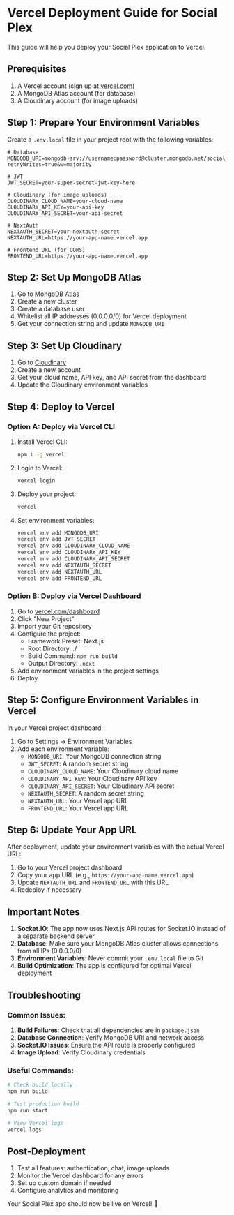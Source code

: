 # Vercel Deployment Guide for Social Plex

This guide will help you deploy your Social Plex application to Vercel.

## Prerequisites

1. A Vercel account (sign up at [vercel.com](https://vercel.com))
2. A MongoDB Atlas account (for database)
3. A Cloudinary account (for image uploads)

## Step 1: Prepare Your Environment Variables

Create a `.env.local` file in your project root with the following variables:

```env
# Database
MONGODB_URI=mongodb+srv://username:password@cluster.mongodb.net/social_plex?retryWrites=true&w=majority

# JWT
JWT_SECRET=your-super-secret-jwt-key-here

# Cloudinary (for image uploads)
CLOUDINARY_CLOUD_NAME=your-cloud-name
CLOUDINARY_API_KEY=your-api-key
CLOUDINARY_API_SECRET=your-api-secret

# NextAuth
NEXTAUTH_SECRET=your-nextauth-secret
NEXTAUTH_URL=https://your-app-name.vercel.app

# Frontend URL (for CORS)
FRONTEND_URL=https://your-app-name.vercel.app
```

## Step 2: Set Up MongoDB Atlas

1. Go to [MongoDB Atlas](https://www.mongodb.com/atlas)
2. Create a new cluster
3. Create a database user
4. Whitelist all IP addresses (0.0.0.0/0) for Vercel deployment
5. Get your connection string and update `MONGODB_URI`

## Step 3: Set Up Cloudinary

1. Go to [Cloudinary](https://cloudinary.com)
2. Create a new account
3. Get your cloud name, API key, and API secret from the dashboard
4. Update the Cloudinary environment variables

## Step 4: Deploy to Vercel

### Option A: Deploy via Vercel CLI

1. Install Vercel CLI:
   ```bash
   npm i -g vercel
   ```

2. Login to Vercel:
   ```bash
   vercel login
   ```

3. Deploy your project:
   ```bash
   vercel
   ```

4. Set environment variables:
   ```bash
   vercel env add MONGODB_URI
   vercel env add JWT_SECRET
   vercel env add CLOUDINARY_CLOUD_NAME
   vercel env add CLOUDINARY_API_KEY
   vercel env add CLOUDINARY_API_SECRET
   vercel env add NEXTAUTH_SECRET
   vercel env add NEXTAUTH_URL
   vercel env add FRONTEND_URL
   ```

### Option B: Deploy via Vercel Dashboard

1. Go to [vercel.com/dashboard](https://vercel.com/dashboard)
2. Click "New Project"
3. Import your Git repository
4. Configure the project:
   - Framework Preset: Next.js
   - Root Directory: ./
   - Build Command: `npm run build`
   - Output Directory: `.next`
5. Add environment variables in the project settings
6. Deploy

## Step 5: Configure Environment Variables in Vercel

In your Vercel project dashboard:

1. Go to Settings → Environment Variables
2. Add each environment variable:
   - `MONGODB_URI`: Your MongoDB connection string
   - `JWT_SECRET`: A random secret string
   - `CLOUDINARY_CLOUD_NAME`: Your Cloudinary cloud name
   - `CLOUDINARY_API_KEY`: Your Cloudinary API key
   - `CLOUDINARY_API_SECRET`: Your Cloudinary API secret
   - `NEXTAUTH_SECRET`: A random secret string
   - `NEXTAUTH_URL`: Your Vercel app URL
   - `FRONTEND_URL`: Your Vercel app URL

## Step 6: Update Your App URL

After deployment, update your environment variables with the actual Vercel URL:

1. Go to your Vercel project dashboard
2. Copy your app URL (e.g., `https://your-app-name.vercel.app`)
3. Update `NEXTAUTH_URL` and `FRONTEND_URL` with this URL
4. Redeploy if necessary

## Important Notes

1. **Socket.IO**: The app now uses Next.js API routes for Socket.IO instead of a separate backend server
2. **Database**: Make sure your MongoDB Atlas cluster allows connections from all IPs (0.0.0.0/0)
3. **Environment Variables**: Never commit your `.env.local` file to Git
4. **Build Optimization**: The app is configured for optimal Vercel deployment

## Troubleshooting

### Common Issues:

1. **Build Failures**: Check that all dependencies are in `package.json`
2. **Database Connection**: Verify MongoDB URI and network access
3. **Socket.IO Issues**: Ensure the API route is properly configured
4. **Image Upload**: Verify Cloudinary credentials

### Useful Commands:

```bash
# Check build locally
npm run build

# Test production build
npm run start

# View Vercel logs
vercel logs
```

## Post-Deployment

1. Test all features: authentication, chat, image uploads
2. Monitor the Vercel dashboard for any errors
3. Set up custom domain if needed
4. Configure analytics and monitoring

Your Social Plex app should now be live on Vercel! 🚀
